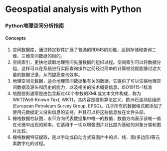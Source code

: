 # Geospatial analysis with Python

### Python地理空间分析指南

#### Concepts
1. 空间数据库，通过特定软件扩展了普通的RDMS的功能，达到存储和查询二维、三维空间数据的目的。
2. 空间索引，更快地读取地理空间矢量数据的组织过程。空间索引可以将数据分组，这样可以在系统进行实际查询操作之前经过简单的计算校验就能够过滤大量的数据记录，从而提高查询效率。
3. 地理空间元数据，适合地理空间数据集有关的数据，它提供了可以住宿地理空间数据及源头和历史的能力，以及相关的技术概要信息。ISO19115-1标准
4. 地图投影通常是由包含超过40个参数的XML或文本文件构成，称为WKT(Well-Known Text, WKT)，其内容是投影算法定义。欧洲石油测绘组织(European Petroleum Survey Group, EPSG)。几乎所有的数据格式都添加了使用元数据定义投影信息的支持，并且可以将这些信息放在文件头部。
5. 栅格数据柱状图，水平方向代表数据集中唯一的数值，数值方向表示该唯一值在光栅中出现的频率。它适用于一切以增强图片对比度为基础的对象分类和图片比较。
6. 栅格数据特征提取，是以手动或自动方式将图片中的点、线、面(多边形)等元素数字化的过程。